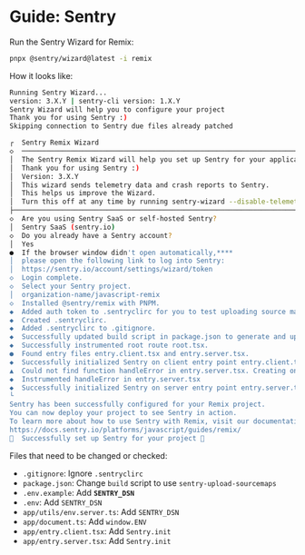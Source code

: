 # Guide: Sentry

Run the Sentry Wizard for Remix:

```sh
pnpx @sentry/wizard@latest -i remix
```

How it looks like:

```sh
Running Sentry Wizard...
version: 3.X.Y | sentry-cli version: 1.X.Y
Sentry Wizard will help you to configure your project
Thank you for using Sentry :)
Skipping connection to Sentry due files already patched

┌  Sentry Remix Wizard
◇  ──────────────────────────────────────────────────────────────────────────────╮
│  The Sentry Remix Wizard will help you set up Sentry for your application.                        │
│  Thank you for using Sentry :)                                                                    │
│  Version: 3.X.Y                                                                                  │
│  This wizard sends telemetry data and crash reports to Sentry.
│  This helps us improve the Wizard.
│  Turn this off at any time by running sentry-wizard --disable-telemetry.
├────────────────────────────────────────────────────────────────────────────────╯
◇  Are you using Sentry SaaS or self-hosted Sentry?
│  Sentry SaaS (sentry.io)
◇  Do you already have a Sentry account?
│  Yes
●  If the browser window didn't open automatically,****
│  please open the following link to log into Sentry:
│  https://sentry.io/account/settings/wizard/token
◇  Login complete.
◇  Select your Sentry project.
│  organization-name/javascript-remix
◇  Installed @sentry/remix with PNPM.
◆  Added auth token to .sentryclirc for you to test uploading source maps locally.
◆  Created .sentryclirc.
◆  Added .sentryclirc to .gitignore.
◆  Successfully updated build script in package.json to generate and upload sourcemaps.
◆  Successfully instrumented root route root.tsx.
●  Found entry files entry.client.tsx and entry.server.tsx.
◆  Successfully initialized Sentry on client entry point entry.client.tsx
▲  Could not find function handleError in entry.server.tsx. Creating one for you.
◆  Instrumented handleError in entry.server.tsx
◆  Successfully initialized Sentry on server entry point entry.server.tsx.
└
Sentry has been successfully configured for your Remix project.
You can now deploy your project to see Sentry in action.
To learn more about how to use Sentry with Remix, visit our documentation:
https://docs.sentry.io/platforms/javascript/guides/remix/
🎉  Successfully set up Sentry for your project 🎉
```

Files that need to be changed or checked:

- `.gitignore`: Ignore `.sentryclirc`
- `package.json`: Change `build` script to use `sentry-upload-sourcemaps`
- `.env.example`: Add **`SENTRY_DSN`**
- `.env`: Add `SENTRY_DSN`
- `app/utils/env.server.ts`: Add `SENTRY_DSN`
- `app/document.ts`: Add `window.ENV`
- `app/entry.client.tsx`: Add `Sentry.init`
- `app/entry.server.tsx`: Add `Sentry.init`
